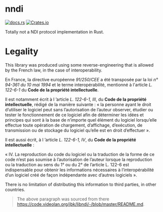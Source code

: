 # nndi
[![docs.rs](https://img.shields.io/docsrs/nndi)](https://docs.rs/nndi) [![Crates.io](https://img.shields.io/crates/l/nndi)](https://crates.io/crates/nndi)

Totally not a NDI protocol implementation in Rust.

# Legality

This library was produced using some reverse-engineering that is allowed by the French law, in the case of interoperability.

En France, la directive européenne *91/250/CEE* a été transposée par la loi *n° 94-361 du 10 mai 1994* et le terme interopérabilité, mentionné à l'article *L. 122-6-1*
du **Code de la propriété intellectuelle**.

Il est notamment écrit à l ’article *L. 122-6-1, III*, du **Code de la propriété intellectuelle**, rédigé de la
manière suivante : « la personne ayant le droit d’utiliser le logiciel peut sans l’autorisation de l’auteur
observer, étudier ou tester le fonctionnement de ce logiciel afin de déterminer les idées et principes qui sont
à la base de n’importe quel élément du logiciel lorsqu’elle effectue toute opération de chargement,
d’affichage, d’exécution, de transmission ou de stockage du logiciel qu’elle est en droit d’effectuer&nbsp;».

Il est aussi écrit, à l ’article *L. 122-6-1, IV*, du **Code de la propriété intellectuelle** :

« IV. La reproduction du code du logiciel ou la traduction de la forme de ce code n’est pas soumise à
l’autorisation de l’auteur lorsque la reproduction ou la traduction au sens du
1° ou du 2° de l’article L. 122-6 est indispensable pour obtenir les
informations nécessaires à l’interopérabilité d’un logiciel créé de façon indépendante avec d’autres logiciels&nbsp;».

There is no limitation of distributing this information to third parties, in other countries.

> The above paragraph was sourced from there <https://code.videolan.org/jbk/libndi/-/blob/master/README.md>.
